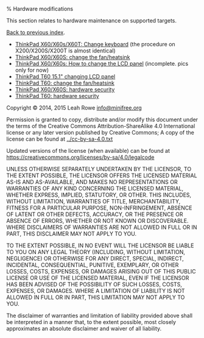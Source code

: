 % Hardware modifications 

This section relates to hardware maintenance on supported targets.

[Back to previous index](../).

-   [ThinkPad X60/X60s/X60T: Change keyboard](x60_keyboard.html) (the
    procedure on X200/X200S/X200T is almost identical)
-   [ThinkPad X60/X60S: change the fan/heatsink](x60_heatsink.html)
-   [ThinkPad X60/X60s: How to change the LCD
    panel](x60_lcd_change.html) (incomplete. pics only for now)
-   [ThinkPad T60 15.1" changing LCD panel](t60_lcd_15.html)
-   [ThinkPad T60: change the fan/heatsink](t60_heatsink.html)
-   [ThinkPad X60/X60S: hardware security](x60_security.html)
-   [ThinkPad T60: hardware security](t60_security.html)

Copyright © 2014, 2015 Leah Rowe <info@minifree.org>

Permission is granted to copy, distribute and/or modify this document
under the terms of the Creative Commons Attribution-ShareAlike 4.0
International license or any later version published by Creative
Commons; A copy of the license can be found at
[../cc-by-sa-4.0.txt](../cc-by-sa-4.0.txt)

Updated versions of the license (when available) can be found at
<https://creativecommons.org/licenses/by-sa/4.0/legalcode>

UNLESS OTHERWISE SEPARATELY UNDERTAKEN BY THE LICENSOR, TO THE EXTENT
POSSIBLE, THE LICENSOR OFFERS THE LICENSED MATERIAL AS-IS AND
AS-AVAILABLE, AND MAKES NO REPRESENTATIONS OR WARRANTIES OF ANY KIND
CONCERNING THE LICENSED MATERIAL, WHETHER EXPRESS, IMPLIED, STATUTORY,
OR OTHER. THIS INCLUDES, WITHOUT LIMITATION, WARRANTIES OF TITLE,
MERCHANTABILITY, FITNESS FOR A PARTICULAR PURPOSE, NON-INFRINGEMENT,
ABSENCE OF LATENT OR OTHER DEFECTS, ACCURACY, OR THE PRESENCE OR ABSENCE
OF ERRORS, WHETHER OR NOT KNOWN OR DISCOVERABLE. WHERE DISCLAIMERS OF
WARRANTIES ARE NOT ALLOWED IN FULL OR IN PART, THIS DISCLAIMER MAY NOT
APPLY TO YOU.

TO THE EXTENT POSSIBLE, IN NO EVENT WILL THE LICENSOR BE LIABLE TO YOU
ON ANY LEGAL THEORY (INCLUDING, WITHOUT LIMITATION, NEGLIGENCE) OR
OTHERWISE FOR ANY DIRECT, SPECIAL, INDIRECT, INCIDENTAL, CONSEQUENTIAL,
PUNITIVE, EXEMPLARY, OR OTHER LOSSES, COSTS, EXPENSES, OR DAMAGES
ARISING OUT OF THIS PUBLIC LICENSE OR USE OF THE LICENSED MATERIAL, EVEN
IF THE LICENSOR HAS BEEN ADVISED OF THE POSSIBILITY OF SUCH LOSSES,
COSTS, EXPENSES, OR DAMAGES. WHERE A LIMITATION OF LIABILITY IS NOT
ALLOWED IN FULL OR IN PART, THIS LIMITATION MAY NOT APPLY TO YOU.

The disclaimer of warranties and limitation of liability provided above
shall be interpreted in a manner that, to the extent possible, most
closely approximates an absolute disclaimer and waiver of all liability.

